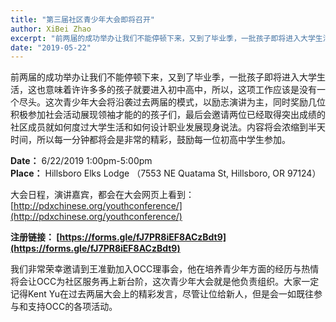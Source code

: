 ```yaml
---
title: "第三届社区青少年大会即将召开"
author: XiBei Zhao
excerpt: "前两届的成功举办让我们不能停顿下来，又到了毕业季，一批孩子即将进入大学生活，这也意味着许许多多的孩子就要进入初中高中，所以，这项工作应该是没有一个尽头。这次青少年大会将沿袭过去两届的模式，以励志演讲为主，同时奖励几位积极参加社会活动展现领袖才能的的孩子们，最后会邀请两位已经取得突出成绩的社区成员就如何度过大学生活和如何设计职业发展现身说法。内容将会浓缩到半天时间，所以每一分钟都将会是非常的精彩，鼓励每一位初高中学生参加。"
date: "2019-05-22"
---
```


前两届的成功举办让我们不能停顿下来，又到了毕业季，一批孩子即将进入大学生活，这也意味着许许多多的孩子就要进入初中高中，所以，这项工作应该是没有一个尽头。这次青少年大会将沿袭过去两届的模式，以励志演讲为主，同时奖励几位积极参加社会活动展现领袖才能的的孩子们，最后会邀请两位已经取得突出成绩的社区成员就如何度过大学生活和如何设计职业发展现身说法。内容将会浓缩到半天时间，所以每一分钟都将会是非常的精彩，鼓励每一位初高中学生参加。

**Date：** 6/22/2019 1:00pm-5:00pm  
**Place：** Hillsboro Elks Lodge （7553 NE Quatama St, Hillsboro, OR 97124）  

大会日程，演讲嘉宾，都会在大会网页上看到： [http://pdxchinese.org/youthconference/](http://pdxchinese.org/youthconference/)

**注册链接： [https://forms.gle/fJ7PR8iEF8ACzBdt9](https://forms.gle/fJ7PR8iEF8ACzBdt9)**

我们非常荣幸邀请到王准勤加入OCC理事会，他在培养青少年方面的经历与热情将会让OCC为社区服务再上新台阶，这次青少年大会就是他负责组织。大家一定记得Kent Yu在过去两届大会上的精彩发言，尽管让位给新人，但是会一如既往参与和支持OCC的各项活动。
